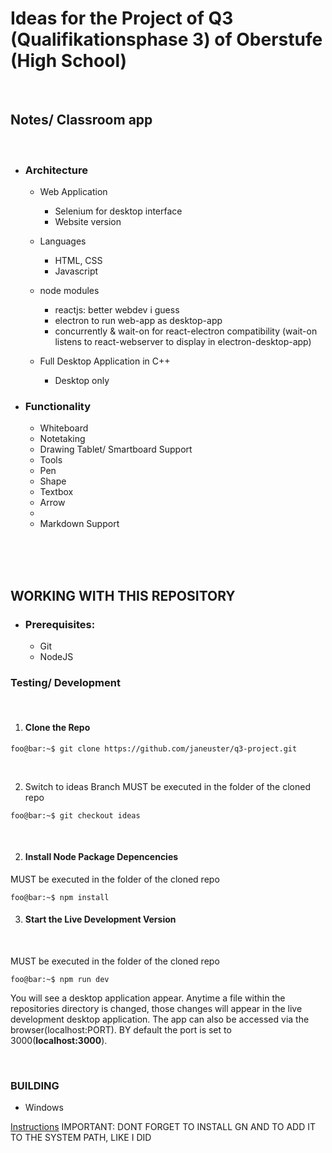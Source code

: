 # Ideas for the Project of Q3 (Qualifikationsphase 3) of Oberstufe (High School)

<br>

## Notes/ Classroom app

<br>

- ### Architecture
    - Web Application
        - Selenium for desktop interface
        - Website version
    - Languages
        - HTML, CSS
        - Javascript
	- node modules
		- reactjs: better webdev i guess
		- electron to run web-app as desktop-app
		- concurrently & wait-on for react-electron compatibility (wait-on listens to react-webserver to display in electron-desktop-app)

    - Full Desktop Application in C++ 
    	- Desktop only

- ### Functionality
    - Whiteboard
    - Notetaking
    - Drawing Tablet/ Smartboard Support 
    - Tools
    - Pen
    - Shape
    - Textbox
    - Arrow
    - 
    - Markdown Support

<br/> <br/> <br/>

## WORKING WITH THIS REPOSITORY
	
- ### Prerequisites:
	- Git
	- NodeJS


### Testing/ Development

<br/>

1. #### **Clone the Repo**
```console
foo@bar:~$ git clone https://github.com/janeuster/q3-project.git
```

<br/>

2. Switch to ideas Branch
MUST be executed in the folder of the cloned repo 
```console
foo@bar:~$ git checkout ideas
```

<br/>

2. #### **Install Node Package Depencencies** 


MUST be executed in the folder of the cloned repo 
```console
foo@bar:~$ npm install
```
3. #### **Start the Live Development Version**

<br/>

MUST be executed in the folder of the cloned repo 
```console
foo@bar:~$ npm run dev
```
You will see a desktop application appear. Anytime a file within the repositories directory is changed, those changes will appear in the live development desktop application.
The app can also be accessed via the browser(localhost:PORT). BY default the port is set to 3000(**localhost:3000**).

<br/>

### BUILDING

- Windows
		
[Instructions](https://www.electronjs.org/docs/latest/development/build-instructions-windows/dd//www.electronjs.org/docs/latest/development/build-instructions-windows/)
IMPORTANT: DONT FORGET TO INSTALL GN AND TO ADD IT TO THE SYSTEM PATH, LIKE I DID
